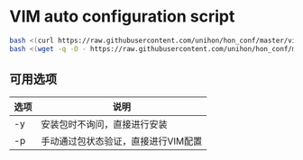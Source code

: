 # VIM auto configuration script

``` bash
bash <(curl https://raw.githubusercontent.com/unihon/hon_conf/master/vim/auto_vim.sh)
bash <(wget -q -O - https://raw.githubusercontent.com/unihon/hon_conf/master/vim/auto_vim.sh)
```

## 可用选项

| 选项 | 说明 |
| - | - |
| -y | 安装包时不询问，直接进行安装 |
| -p | 手动通过包状态验证，直接进行VIM配置 |
